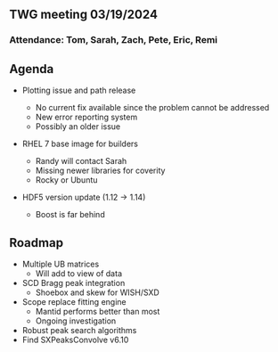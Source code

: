 ## TWG meeting 03/19/2024

### Attendance: Tom, Sarah, Zach, Pete, Eric, Remi

## Agenda
- Plotting issue and path release
  - No current fix available since the problem cannot be addressed
  - New error reporting system
  - Possibly an older issue
  
- RHEL 7 base image for builders
  - Randy will contact Sarah
  - Missing newer libraries for coverity
  - Rocky or Ubuntu
    
- HDF5 version update (1.12 -> 1.14)
  - Boost is far behind

## Roadmap
- Multiple UB matrices
  - Will add to view of data
- SCD Bragg peak integration
   - Shoebox and skew for WISH/SXD
- Scope replace fitting engine
   - Mantid performs better than most
   - Ongoing investigation
- Robust peak search algorithms
- Find SXPeaksConvolve v6.10
